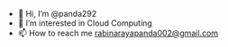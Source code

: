 - 👋 Hi, I’m @panda292
- 👀 I’m interested in Cloud Computing
- 📫 How to reach me rabinarayapanda002@gmail.com


<!---
panda292/panda292 is a ✨ special ✨ repository because its `README.md` (this file) appears on your GitHub profile.
You can click the Preview link to take a look at your changes.
--->
